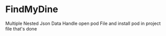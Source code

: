 # FindMyDine
Multiple Nested Json Data Handle
open pod File 
and install pod in project file
that's done
